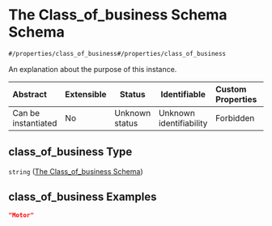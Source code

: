 # The Class_of_business Schema Schema

```txt
#/properties/class_of_business#/properties/class_of_business
```

An explanation about the purpose of this instance.


| Abstract            | Extensible | Status         | Identifiable            | Custom Properties | Additional Properties | Access Restrictions | Defined In                                                                  |
| :------------------ | ---------- | -------------- | ----------------------- | :---------------- | --------------------- | ------------------- | --------------------------------------------------------------------------- |
| Can be instantiated | No         | Unknown status | Unknown identifiability | Forbidden         | Allowed               | none                | [quotes.schema.json\*](../../out/quotes.schema.json "open original schema") |

## class_of_business Type

`string` ([The Class_of_business Schema](quotes-properties-the-class_of_business-schema.md))

## class_of_business Examples

```json
"Motor"
```
